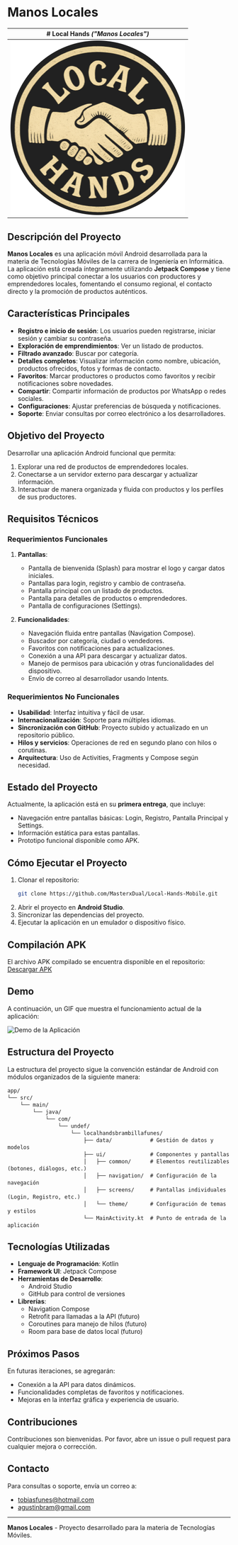 # Manos Locales

|                # Local Hands ***("Manos Locales")***                |
|:-------------------------------------------------------------------:|
| ![Manos Locales Logo](app/src/main/res/drawable/localhandslogo.png) |
## Descripción del Proyecto

**Manos Locales** es una aplicación móvil Android desarrollada para la materia de Tecnologías Móviles de la carrera de Ingeniería en Informática. La aplicación está creada íntegramente utilizando **Jetpack Compose** y tiene como objetivo principal conectar a los usuarios con productores y emprendedores locales, fomentando el consumo regional, el contacto directo y la promoción de productos auténticos.

## Características Principales

- **Registro e inicio de sesión**: Los usuarios pueden registrarse, iniciar sesión y cambiar su contraseña.
- **Exploración de emprendimientos**: Ver un listado de productos.
- **Filtrado avanzado**: Buscar por categoría.
- **Detalles completos**: Visualizar información como nombre, ubicación, productos ofrecidos, fotos y formas de contacto.
- **Favoritos**: Marcar productores o productos como favoritos y recibir notificaciones sobre novedades.
- **Compartir**: Compartir información de productos por WhatsApp o redes sociales.
- **Configuraciones**: Ajustar preferencias de búsqueda y notificaciones.
- **Soporte**: Enviar consultas por correo electrónico a los desarrolladores.

## Objetivo del Proyecto

Desarrollar una aplicación Android funcional que permita:
1. Explorar una red de productos de emprendedores locales.
2. Conectarse a un servidor externo para descargar y actualizar información.
3. Interactuar de manera organizada y fluida con productos y los perfiles de sus productores.

## Requisitos Técnicos

### Requerimientos Funcionales

1. **Pantallas**:
    - Pantalla de bienvenida (Splash) para mostrar el logo y cargar datos iniciales.
    - Pantallas para login, registro y cambio de contraseña.
    - Pantalla principal con un listado de productos.
    - Pantalla para detalles de productos o emprendedores.
    - Pantalla de configuraciones (Settings).

2. **Funcionalidades**:
    - Navegación fluida entre pantallas (Navigation Compose).
    - Buscador por categoría, ciudad o vendedores.
    - Favoritos con notificaciones para actualizaciones.
    - Conexión a una API para descargar y actualizar datos.
    - Manejo de permisos para ubicación y otras funcionalidades del dispositivo.
    - Envío de correo al desarrollador usando Intents.

### Requerimientos No Funcionales

- **Usabilidad**: Interfaz intuitiva y fácil de usar.
- **Internacionalización**: Soporte para múltiples idiomas.
- **Sincronización con GitHub**: Proyecto subido y actualizado en un repositorio público.
- **Hilos y servicios**: Operaciones de red en segundo plano con hilos o corutinas.
- **Arquitectura**: Uso de Activities, Fragments y Compose según necesidad.

## Estado del Proyecto

Actualmente, la aplicación está en su **primera entrega**, que incluye:
- Navegación entre pantallas básicas: Login, Registro, Pantalla Principal y Settings.
- Información estática para estas pantallas.
- Prototipo funcional disponible como APK.

## Cómo Ejecutar el Proyecto

1. Clonar el repositorio:
   ```bash
   git clone https://github.com/MasterxDual/Local-Hands-Mobile.git
   ```
2. Abrir el proyecto en **Android Studio**.
3. Sincronizar las dependencias del proyecto.
4. Ejecutar la aplicación en un emulador o dispositivo físico.

## Compilación APK

El archivo APK compilado se encuentra disponible en el repositorio: [Descargar APK](app/build/outputs/apk/debug/app-debug.apk) 

## Demo

A continuación, un GIF que muestra el funcionamiento actual de la aplicación:

![Demo de la Aplicación](path/to/demo.gif) <!-- Reemplazar con el enlace real -->

## Estructura del Proyecto

La estructura del proyecto sigue la convención estándar de Android con módulos organizados de la siguiente manera:
```
app/
└── src/
    └── main/
        └── java/
            └── com/
                └── undef/
                    └── localhandsbrambillafunes/
                        ├── data/            # Gestión de datos y modelos
                        ├── ui/              # Componentes y pantallas
                        │   ├── common/      # Elementos reutilizables (botones, diálogos, etc.)
                        │   ├── navigation/  # Configuración de la navegación
                        │   ├── screens/     # Pantallas individuales (Login, Registro, etc.)
                        │   └── theme/       # Configuración de temas y estilos
                        └── MainActivity.kt  # Punto de entrada de la aplicación
```

## Tecnologías Utilizadas

- **Lenguaje de Programación**: Kotlin
- **Framework UI**: Jetpack Compose
- **Herramientas de Desarrollo**:
    - Android Studio
    - GitHub para control de versiones
- **Librerías**:
    - Navigation Compose
    - Retrofit para llamadas a la API (futuro)
    - Coroutines para manejo de hilos (futuro)
    - Room para base de datos local (futuro)

## Próximos Pasos

En futuras iteraciones, se agregarán:
- Conexión a la API para datos dinámicos.
- Funcionalidades completas de favoritos y notificaciones.
- Mejoras en la interfaz gráfica y experiencia de usuario.

## Contribuciones

Contribuciones son bienvenidas. Por favor, abre un issue o pull request para cualquier mejora o corrección.

## Contacto

Para consultas o soporte, envía un correo a: 
- [tobiasfunes@hotmail.com](mailto:tobiasfunes@hotmail.com.ar)
- [agustinbram@gmail.com](mailto:agustinbram@gmail.com)

---

**Manos Locales** - Proyecto desarrollado para la materia de Tecnologías Móviles.